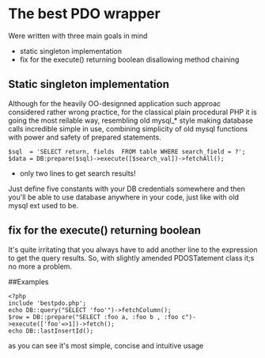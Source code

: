 The best PDO wrapper
=================

Were written with three main goals in mind

- static singleton implementation
- fix for the execute() returning boolean disallowing method chaining

## Static singleton implementation

Although for the heavily OO-designned application such approac considered rather wrong practice, for the classical plain procedural PHP it is going the most reilable way, resembling old mysql_* style making database calls incredible simple in use, combining simplicity of old mysql functions with power and safety of prepared statements.

    $sql  = 'SELECT return, fields  FROM table WHERE search_field = ?';
    $data = DB:prepare($sql)->execute([$search_val])->fetchAll();

- only two lines to get search results!

Just define five constants with your DB credentials somewhere and then you'll be able to use database anywhere in your code, just like with old mysql ext used to be.

## fix for the execute() returning boolean

It's quite irritating that you always have to add another line to the expression to get the query results. So, with slightly amended PDOSTatement class it;s no more a problem.


##Examples 

    <?php
    include 'bestpdo.php';
    echo DB::query("SELECT 'foo'")->fetchColumn();
    $row = DB::prepare("SELECT :foo a, :foo b , :foo c")->execute(['foo'=>1])->fetch();
    echo DB::lastInsertId();
    
as you can see it's most simple, concise and intuitive usage

